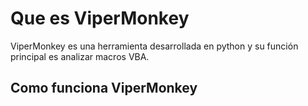 # Que es ViperMonkey

ViperMonkey es una herramienta desarrollada en python y su función principal es analizar macros VBA.

## Como funciona ViperMonkey